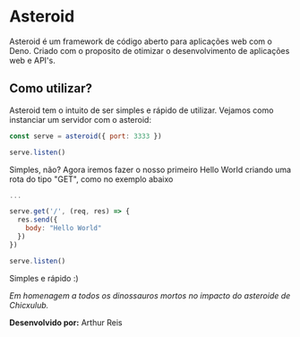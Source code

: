 # Asteroid

Asteroid é um framework de código aberto para aplicações web com o Deno. Criado com o proposito de otimizar o desenvolvimento de aplicações web e API's. 

## Como utilizar?

Asteroid tem o intuito de ser simples e rápido de utilizar. Vejamos como instanciar um servidor com o asteroid:

``` js 
const serve = asteroid({ port: 3333 })

serve.listen()
```

Simples, não? Agora iremos fazer o nosso primeiro Hello World criando uma rota do tipo "GET", como no exemplo abaixo

``` js 
...

serve.get('/', (req, res) => {
  res.send({
    body: "Hello World"
  })
})

serve.listen()
```

Simples e rápido :)

*Em homenagem a todos os dinossauros mortos no impacto do asteroide de Chicxulub.*

**Desenvolvido por:** Arthur Reis